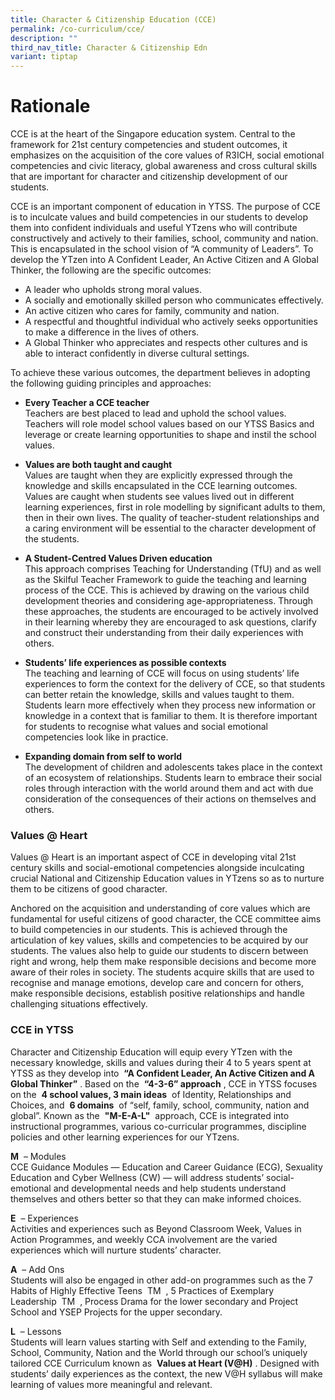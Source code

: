 ```yaml
---
title: Character & Citizenship Education (CCE)
permalink: /co-curriculum/cce/
description: ""
third_nav_title: Character & Citizenship Edn
variant: tiptap
---
```

# **Rationale**

CCE is at the heart of the Singapore education system. Central to the framework for 21st century competencies and student outcomes, it emphasizes on the acquisition of the core values of R3ICH, social emotional competencies and civic literacy, global awareness and cross cultural skills that are important for character and citizenship development of our students.   
  
CCE is an important component of education in YTSS. The purpose of CCE is to inculcate values and build competencies in our students to develop them into confident individuals and useful YTzens who will contribute constructively and actively to their families, school, community and nation. This is encapsulated in the school vision of “A community of Leaders”. To develop the YTzen into A Confident Leader, An Active Citizen and A Global Thinker, the following are the specific outcomes:   
  

*   A leader who upholds strong moral values.
*   A socially and emotionally skilled person who communicates effectively.
*   An active citizen who cares for family, community and nation.
*   A respectful and thoughtful individual who actively seeks opportunities to make a difference in the lives of others.
*   A Global Thinker who appreciates and respects other cultures and is able to interact confidently in diverse cultural settings.

  
To achieve these various outcomes, the department believes in adopting the following guiding principles and approaches:

*   **Every Teacher a CCE teacher**   
    Teachers are best placed to lead and uphold the school values. Teachers will role model school values based on our YTSS Basics and leverage or create learning opportunities to shape and instil the school values.   
      
    
*   **Values are both taught and caught**   
    Values are taught when they are explicitly expressed through the knowledge and skills encapsulated in the CCE learning outcomes. Values are caught when students see values lived out in different learning experiences, first in role modelling by significant adults to them, then in their own lives. The quality of teacher-student relationships and a caring environment will be essential to the character development of the students.   
      
    
*   **A Student-Centred Values Driven education**   
    This approach comprises Teaching for Understanding (TfU) and as well as the Skilful Teacher Framework to guide the teaching and learning process of the CCE. This is achieved by drawing on the various child development theories and considering age-appropriateness. Through these approaches, the students are encouraged to be actively involved in their learning whereby they are encouraged to ask questions, clarify and construct their understanding from their daily experiences with others.   
      
    
*   **Students’ life experiences as possible contexts**   
    The teaching and learning of CCE will focus on using students’ life experiences to form the context for the delivery of CCE, so that students can better retain the knowledge, skills and values taught to them. Students learn more effectively when they process new information or knowledge in a context that is familiar to them. It is therefore important for students to recognise what values and social emotional competencies look like in practice.   
      
    
*   **Expanding domain from self to world**   
    The development of children and adolescents takes place in the context of an ecosystem of relationships. Students learn to embrace their social roles through interaction with the world around them and act with due consideration of the consequences of their actions on themselves and others.

### Values @ Heart
  
Values @ Heart is an important aspect of CCE in developing vital 21st century skills and social-emotional competencies alongside inculcating crucial National and Citizenship Education values in YTzens so as to nurture them to be citizens of good character.   
  
Anchored on the acquisition and understanding of core values which are fundamental for useful citizens of good character, the CCE committee aims to build competencies in our students. This is achieved through the articulation of key values, skills and competencies to be acquired by our students. The values also help to guide our students to discern between right and wrong, help them make responsible decisions and become more aware of their roles in society. The students acquire skills that are used to recognise and manage emotions, develop care and concern for others, make responsible decisions, establish positive relationships and handle challenging situations effectively.   

### CCE in YTSS

Character and Citizenship Education will equip every YTzen with the necessary knowledge, skills and values during their 4 to 5 years spent at YTSS as they develop into  **“A Confident Leader, An Active Citizen and A Global Thinker”** . Based on the  **“4-3-6” approach** , CCE in YTSS focuses on the  **4 school values, 3 main ideas**  of Identity, Relationships and Choices, and  **6 domains**  of “self, family, school, community, nation and global”. Known as the  **"M-E-A-L"**  approach, CCE is integrated into instructional programmes, various co-curricular programmes, discipline policies and other learning experiences for our YTzens.

**M**  – Modules   
CCE Guidance Modules — Education and Career Guidance (ECG), Sexuality Education and Cyber Wellness (CW) — will address students’ social-emotional and developmental needs and help students understand themselves and others better so that they can make informed choices.

**E**  – Experiences   
Activities and experiences such as Beyond Classroom Week, Values in Action Programmes, and weekly CCA involvement are the varied experiences which will nurture students’ character.

**A**  – Add Ons    
Students will also be engaged in other add-on programmes such as the 7 Habits of Highly Effective Teens  TM  , 5 Practices of Exemplary Leadership  TM  , Process Drama for the lower secondary and Project School and YSEP Projects for the upper secondary.

**L**  – Lessons   
Students will learn values starting with Self and extending to the Family, School, Community, Nation and the World through our school’s uniquely tailored CCE Curriculum known as  **Values at Heart (V@H)** . Designed with students’ daily experiences as the context, the new V@H syllabus will make learning of values more meaningful and relevant.